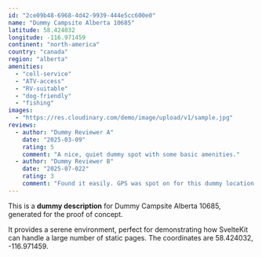 ```yaml
---
id: "2ce09b48-6968-4d42-9939-444e5cc600e0"
name: "Dummy Campsite Alberta 10685"
latitude: 58.424032
longitude: -116.971459
continent: "north-america"
country: "canada"
region: "alberta"
amenities:
  - "cell-service"
  - "ATV-access"
  - "RV-suitable"
  - "dog-friendly"
  - "fishing"
images:
  - "https://res.cloudinary.com/demo/image/upload/v1/sample.jpg"
reviews:
  - author: "Dummy Reviewer A"
    date: "2025-03-09"
    rating: 5
    comment: "A nice, quiet dummy spot with some basic amenities."
  - author: "Dummy Reviewer B"
    date: "2025-07-022"
    rating: 3
    comment: "Found it easily. GPS was spot on for this dummy location."
---
```


This is a **dummy description** for Dummy Campsite Alberta 10685, generated for the proof of concept.

It provides a serene environment, perfect for demonstrating how SvelteKit can handle a large number of static pages. The coordinates are 58.424032, -116.971459.
